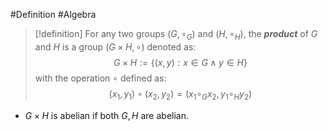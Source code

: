 #Definition #Algebra

> [!definition]
> For any two groups $(G,\circ_{G})$ and $(H,\circ_{H})$, the ***product*** of $G$ and $H$ is a group $(G\times H,\circ)$ denoted as:
> $$G \times H:=\{ (x,y): x\in G \land y \in H \}$$
> with the operation $\circ$ defined as:
> $$(x_{1},y_{1})\circ(x_{2},y_{2})=(x_{1} \circ_{G}x_{2},y_{1}\circ_{H}y_{2})$$

- $G\times H$ is abelian if both $G,H$ are abelian.
